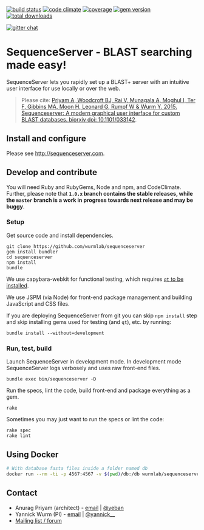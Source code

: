 [![build status](https://secure.travis-ci.org/wurmlab/sequenceserver.png?branch=1.0.x)](https://travis-ci.org/wurmlab/sequenceserver)
[![code climate](https://codeclimate.com/github/wurmlab/sequenceserver/badges/gpa.svg)](https://codeclimate.com/github/wurmlab/sequenceserver)
[![coverage](https://codeclimate.com/github/wurmlab/sequenceserver/badges/coverage.svg)](https://codeclimate.com/github/wurmlab/sequenceserver)
[![gem version](https://badge.fury.io/rb/sequenceserver.svg)](http://rubygems.org/gems/sequenceserver)
[![total downloads](http://ruby-gem-downloads-badge.herokuapp.com/sequenceserver?type=total&color=brightgreen)](http://rubygems.org/gems/sequenceserver)

[![gitter chat](https://badges.gitter.im/gitterHQ/gitter.png)](https://gitter.im/wurmlab/sequenceserver)

# SequenceServer - BLAST searching made easy!

SequenceServer lets you rapidly set up a BLAST+ server with an intuitive user
interface for use locally or over the web.

> Please cite: [Priyam A, Woodcroft BJ, Rai V, Munagala A, Moghul I, Ter F, Gibbins MA, Moon H, Leonard G, Rumpf W & Wurm Y. 2015. Sequenceserver: A modern graphical user interface for custom BLAST databases. biorxiv doi: 10.1101/033142](http://www.biorxiv.org/content/early/2015/11/27/033142).

## Install and configure

Please see http://sequenceserver.com.

## Develop and contribute

You will need Ruby and RubyGems, Node and npm, and CodeClimate. Further, please
note that **`1.0.x` branch contains the stable releases, while the `master`
branch is a work in progress towards next release and may be buggy**.

### Setup
Get source code and install dependencies.

```
git clone https://github.com/wurmlab/sequenceserver
gem install bundler
cd sequenceserver
npm install
bundle
```

We use capybara-webkit for functional testing, which requires [`qt` to be
installed](https://github.com/thoughtbot/capybara-webkit/wiki/Installing-Qt-and-compiling-capybara-webkit).

We use JSPM (via Node) for front-end package management and building JavaScript
and CSS files.

If you are deploying SequenceServer from git you can skip `npm install` step
and skip installing gems used for testing (and `qt`), etc. by running:

    bundle install --without=development

### Run, test, build

Launch SequenceServer in development mode. In development mode SequenceServer
logs verbosely and uses raw front-end files.
```
bundle exec bin/sequenceserver -D
```

Run the specs, lint the code, build front-end and package everything as a gem.
```
rake
```

Sometimes you may just want to run the specs or lint the code:
```
rake spec
rake lint
```

## Using Docker
```bash
# With database fasta files inside a folder named db
docker run --rm -ti -p 4567:4567 -v $(pwd)/db:/db wurmlab/sequenceserver
```

## Contact

* Anurag Priyam (architect) - [email](mailto:anurag08priyam@gmail.com) | [@yeban](//twitter.com/yeban)
* Yannick Wurm  (PI) - [email](mailto:yannickwurm@gmail.com) | [@yannick\_\_](//twitter.com/yannick__)
* [Mailing list / forum](https://groups.google.com/forum/#!forum/sequenceserver)
